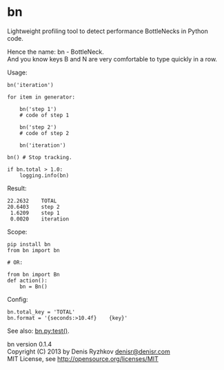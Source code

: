 bn
==

Lightweight profiling tool to detect performance BottleNecks in Python code.

Hence the name: bn - BottleNeck.  
And you know keys B and N are very comfortable to type quickly in a row.

Usage:

    bn('iteration')

    for item in generator:

        bn('step 1')
        # code of step 1

        bn('step 2')
        # code of step 2

        bn('iteration')

    bn() # Stop tracking.

    if bn.total > 1.0:
        logging.info(bn)

Result:

    22.2632    TOTAL
    20.6403    step 2
     1.6209    step 1
     0.0020    iteration

Scope:

    pip install bn
    from bn import bn

    # OR:

    from bn import Bn
    def action():
        bn = Bn()

Config:

    bn.total_key = 'TOTAL'
    bn.format = '{seconds:>10.4f}    {key}'

See also: [bn.py:test()](https://github.com/denis-ryzhkov/bn/blob/master/bn.py#L58).

bn version 0.1.4  
Copyright (C) 2013 by Denis Ryzhkov <denisr@denisr.com>  
MIT License, see http://opensource.org/licenses/MIT
